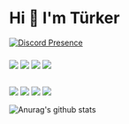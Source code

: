 # Hi 👋 I'm Türker




[![Discord Presence](https://lanyard-profile-readme.vercel.app/api/852798440680456212?theme=dark&animated=true&hideDiscrim=false&borderRadius=15px)](https://discord.com/users/852798440680456212)



<h3></h3>
   <a href="https://discord.com/users/852798440680456212" target"blank_"><img src="https://img.shields.io/badge/t%C3%BCrker%20-111111.svg?&style=for-the-badge&logo=discord&logoColor=white"></a>
   <a href="https://github.com/turkerpw" target"blank_"><img src="https://img.shields.io/badge/turkerpw%20-111111.svg?&style=for-the-badge&logo=github&logoColor=white"></a>
<a href="https://www.instagram.com/turkerpw" target"blank_"><img src="https://img.shields.io/badge/turkerpw%20-DC3175.svg?&style=for-the-badge&logo=instagram&logoColor=white"></a>
 <a href="https://discord.gg/campfire"><img src="https://img.shields.io/badge/Campfire%20-23FFFFFF.svg?&style=for-the-badge&logo=discord&logoColor=white"></a>
</p>





  ##
<a href="https://www.javascript.com/"><img src="https://img.shields.io/badge/JavaScript-323330?style=for-the-badge&logo=javascript&logoColor=F7DF1E"></a> <a href="https://nodejs.org/en/"><img src="https://img.shields.io/badge/Node.js-323330?style=for-the-badge&logo=node.js&logoColor=green"></a> <a href="https://html.com/"><img src="https://img.shields.io/badge/HTML-323330?style=for-the-badge&logo=html5&logoColor=orange"></a> <a href="https://css-tricks.com/"><img src="https://img.shields.io/badge/CSS-323330?style=for-the-badge&logo=css3&logoColor=blue"></a>

![Anurag's github stats](https://github-readme-stats.vercel.app/api?username=turkerpw&show_icons=true&hide_title=false&theme=default&text_color=FF9DD9)


